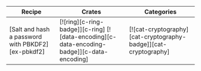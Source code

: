 | Recipe | Crates | Categories |
|--------|--------|------------|
| [Salt and hash a password with PBKDF2][ex-pbkdf2] | [![ring][c-ring-badge]][c-ring]  [![data-encoding][c-data-encoding-badge]][c-data-encoding] | [![cat-cryptography][cat-cryptography-badge]][cat-cryptography] |
